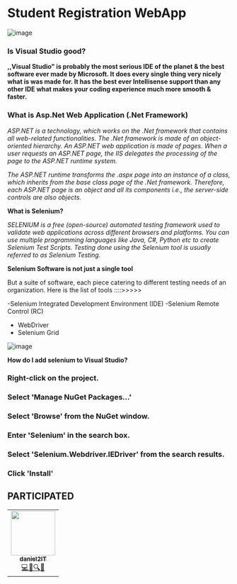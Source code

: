 **Student Registration WebApp**
======

![image](https://1000logos.net/wp-content/uploads/2020/08/Visual-Studio-Logo.png)

### Is Visual Studio good?


**,,Visual Studio" is probably the most serious IDE of the planet & the best software ever made by Microsoft. It does every single thing very nicely what is was made for. It has the best ever Intellisense support than any other IDE what makes your coding experience much more smooth & faster.**

### What is Asp.Net Web Application (.Net Framework)

*ASP.NET is a technology, which works on the .Net framework that contains all web-related functionalities. The .Net framework is made of an object-oriented hierarchy. An ASP.NET web application is made of pages. When a user requests an ASP.NET page, the IIS delegates the processing of the page to the ASP.NET runtime system.*

*The ASP.NET runtime transforms the .aspx page into an instance of a class, which inherits from the base class page of the .Net framework. Therefore, each ASP.NET page is an object and all its components i.e., the server-side controls are also objects.*

**What is Selenium?**

*SELENIUM is a free (open-source) automated testing framework used to validate web applications across different browsers and platforms. You can use multiple programming languages like Java, C#, Python etc to create Selenium Test Scripts. Testing done using the Selenium tool is usually referred to as Selenium Testing.*

**Selenium Software is not just a single tool**

But a suite of software, each piece catering to different testing needs of an organization. Here is the list of tools ::::>>>>>

-Selenium Integrated Development Environment (IDE)
-Selenium Remote Control (RC)
- WebDriver
- Selenium Grid

![image](https://www.researchgate.net/profile/Hueseyin_Bodur/publication/298298027/figure/fig2/AS:339820552441867@1458030941634/RSA-algorithm-structure.png)

**How do I add selenium to Visual Studio?**

### Right-click on the project.
### Select 'Manage NuGet Packages…'
### Select 'Browse' from the NuGet window.
### Enter 'Selenium' in the search box.
### Select 'Selenium.Webdriver.IEDriver' from the search results.
### Click 'Install'


## PARTICIPATED

<table align="center">
    <tr>
      <td align="center"><a href="https://github.com/daniel2IT"><img src="https://avatars3.githubusercontent.com/u/50612327?s=460&u=1614a57bfccd4ca1ee28e5920200b3b0f9bf15df&v=4" width="100px;" alt=""/><br /><sub><b>daniel2IT</b></sub></a><br /><a href="#maintenance-dsabanin" title="Maintenance">💻💬🔍👀</a></td>
    </tr>
</table>

